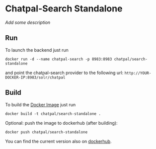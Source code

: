 # Chatpal-Search Standalone

_Add some description_

## Run

To launch the backend just run

```
docker run -d --name chatpal-search -p 8983:8983 chatpal/search-standalone
```

and point the chatpal-search provider to the following url: `http://YOUR-DOCKER-IP:8983/solr/chatpal`

## Build

To build the [Docker Image](https://www.docker.com/) just run

```
docker build -t chatpal/search-standalone .
```

Optional: push the image to dockerhub (after building):

```
docker push chatpal/search-standalone
```

You can find the current version also on [dockerhub](https://hub.docker.com/r/chatpal/search-standalone/).
